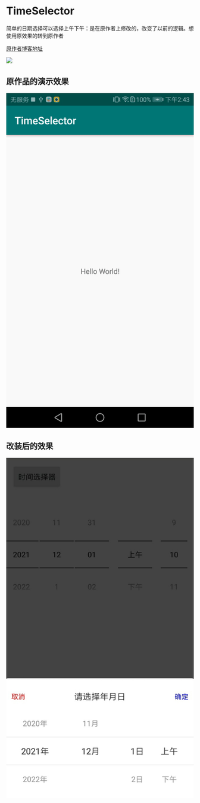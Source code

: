 # TimeSelector
简单的日期选择可以选择上午下午：是在原作者上修改的，改变了以前的逻辑。想使用原效果的转到原作者<br> 


  [原作者博客地址](https://www.jibinghao.com) 
  
[![](https://jitpack.io/v/Jibinghao/TimeSelector.svg)](https://jitpack.io/#Jibinghao/TimeSelector)
  
## 原作品的演示效果

![image](https://github.com/Jibinghao/TimeSelector/blob/master/example/example.gif)

## 改装后的效果
![image](https://github.com/zxy-hunan/Timesel/blob/main/IMG_20211201_104436.jpg)
